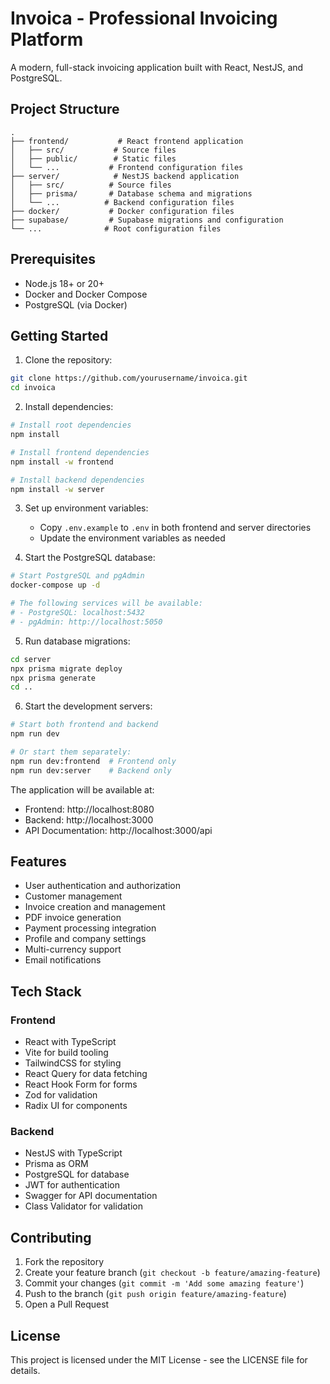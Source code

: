 # Invoica - Professional Invoicing Platform

A modern, full-stack invoicing application built with React, NestJS, and PostgreSQL.

## Project Structure

```
.
├── frontend/           # React frontend application
│   ├── src/           # Source files
│   ├── public/        # Static files
│   └── ...           # Frontend configuration files
├── server/            # NestJS backend application
│   ├── src/          # Source files
│   ├── prisma/       # Database schema and migrations
│   └── ...          # Backend configuration files
├── docker/           # Docker configuration files
├── supabase/         # Supabase migrations and configuration
└── ...              # Root configuration files
```

## Prerequisites

- Node.js 18+ or 20+
- Docker and Docker Compose
- PostgreSQL (via Docker)

## Getting Started

1. Clone the repository:
```bash
git clone https://github.com/yourusername/invoica.git
cd invoica
```

2. Install dependencies:
```bash
# Install root dependencies
npm install

# Install frontend dependencies
npm install -w frontend

# Install backend dependencies
npm install -w server
```

3. Set up environment variables:
   - Copy `.env.example` to `.env` in both frontend and server directories
   - Update the environment variables as needed

4. Start the PostgreSQL database:
```bash
# Start PostgreSQL and pgAdmin
docker-compose up -d

# The following services will be available:
# - PostgreSQL: localhost:5432
# - pgAdmin: http://localhost:5050
```

5. Run database migrations:
```bash
cd server
npx prisma migrate deploy
npx prisma generate
cd ..
```

6. Start the development servers:
```bash
# Start both frontend and backend
npm run dev

# Or start them separately:
npm run dev:frontend  # Frontend only
npm run dev:server    # Backend only
```

The application will be available at:
- Frontend: http://localhost:8080
- Backend: http://localhost:3000
- API Documentation: http://localhost:3000/api

## Features

- User authentication and authorization
- Customer management
- Invoice creation and management
- PDF invoice generation
- Payment processing integration
- Profile and company settings
- Multi-currency support
- Email notifications

## Tech Stack

### Frontend
- React with TypeScript
- Vite for build tooling
- TailwindCSS for styling
- React Query for data fetching
- React Hook Form for forms
- Zod for validation
- Radix UI for components

### Backend
- NestJS with TypeScript
- Prisma as ORM
- PostgreSQL for database
- JWT for authentication
- Swagger for API documentation
- Class Validator for validation

## Contributing

1. Fork the repository
2. Create your feature branch (`git checkout -b feature/amazing-feature`)
3. Commit your changes (`git commit -m 'Add some amazing feature'`)
4. Push to the branch (`git push origin feature/amazing-feature`)
5. Open a Pull Request

## License

This project is licensed under the MIT License - see the LICENSE file for details.
